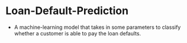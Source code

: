 # Loan-Default-Prediction

- A machine-learning model that takes in some parameters to classify whether a customer is able to pay the loan defaults.
